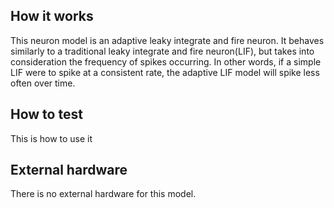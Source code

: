 <!---

This file is used to generate your project datasheet. Please fill in the information below and delete any unused
sections.

You can also include images in this folder and reference them in the markdown. Each image must be less than
512 kb in size, and the combined size of all images must be less than 1 MB.
-->

## How it works

This neuron model is an adaptive leaky integrate and fire neuron. It behaves similarly to a traditional leaky integrate and fire neuron(LIF), but takes into consideration the frequency of spikes occurring. In other words, if a simple LIF were to spike at a consistent rate, the adaptive LIF model will spike less often over time.

## How to test

This is how to use it

## External hardware

There is no external hardware for this model.
